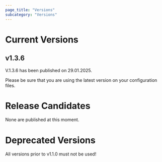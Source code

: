 ```yaml
---
page_title: "Versions"
subcategory: "Versions"
---
```


# Current Versions

## v1.3.6

V.1.3.6 has been published on 29.01.2025. 

Please be sure that you are using the latest version on your configuration files.


# Release Candidates

None are published at this moment.

# Deprecated Versions

All versions prior to v1.1.0 must not be used!
